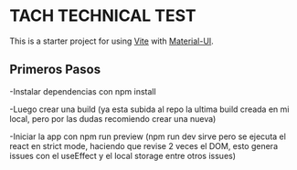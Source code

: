 # TACH TECHNICAL TEST
This is a starter project for using [Vite](https://vitejs.dev/) with [Material-UI](https://material-ui.com/).

## Primeros Pasos

-Instalar dependencias con npm install

-Luego crear una build (ya esta subida al repo la ultima build creada en mi local, pero por las dudas recomiendo crear una nueva)

-Iniciar la app con npm run preview (npm run dev sirve pero se ejecuta el react en strict mode, haciendo que revise 2 veces el DOM, esto genera issues con el useEffect y el local storage entre otros issues)




